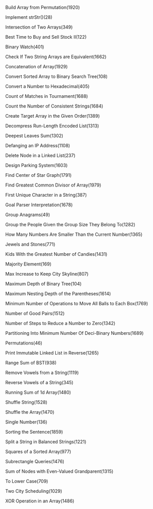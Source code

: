 Build Array from Permutation(1920)

Implement strStr()(28)

Intersection of Two Arrays(349)

Best Time to Buy and Sell Stock II(122)

Binary Watch(401)

Check If Two String Arrays are Equivalent(1662)

Concatenation of Array(1929)

Convert Sorted Array to Binary Search Tree(108)

Convert a Number to Hexadecimal(405)

Count of Matches in Tournament(1688)

Count the Number of Consistent Strings(1684)

Create Target Array in the Given Order(1389)

Decompress Run-Length Encoded List(1313)

Deepest Leaves Sum(1302)

Defanging an IP Address(1108)

Delete Node in a Linked List(237)

Design Parking System(1603)

Find Center of Star Graph(1791)

Find Greatest Common Divisor of Array(1979)

First Unique Character in a String(387)

Goal Parser Interpretation(1678)

Group Anagrams(49)

Group the People Given the Group Size They Belong To(1282)

How Many Numbers Are Smaller Than the Current Number(1365)

Jewels and Stones(771)

Kids With the Greatest Number of Candies(1431)

Majority Element(169)

Max Increase to Keep City Skyline(807)

Maximum Depth of Binary Tree(104)

Maximum Nesting Depth of the Parentheses(1614)

Minimum Number of Operations to Move All Balls to Each Box(1769)

Number of Good Pairs(1512)

Number of Steps to Reduce a Number to Zero(1342)

Partitioning Into Minimum Number Of Deci-Binary Numbers(1689)

Permutations(46)

Print Immutable Linked List in Reverse(1265)

Range Sum of BST(938)

Remove Vowels from a String(1119)

Reverse Vowels of a String(345)

Running Sum of 1d Array(1480)

Shuffle String(1528)

Shuffle the Array(1470)

Single Number(136)

Sorting the Sentence(1859)

Split a String in Balanced Strings(1221)

Squares of a Sorted Array(977)

Subrectangle Queries(1476)

Sum of Nodes with Even-Valued Grandparent(1315)

To Lower Case(709)

Two City Scheduling(1029)

XOR Operation in an Array(1486)

